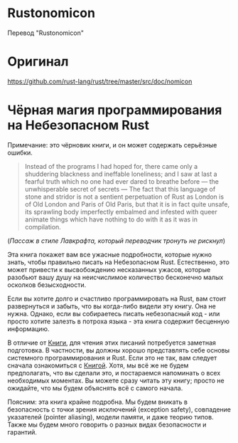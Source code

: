 # Rustonomicon

Перевод "Rustonomicon"

# Оригинал

https://github.com/rust-lang/rust/tree/master/src/doc/nomicon

# Чёрная магия программирования на Небезопасном Rust

Примечание: это чёрновик книги, и он может содержать серьёзные ошибки.

> Instead of the programs I had hoped for, there came only a shuddering
blackness and ineffable loneliness; and I saw at last a fearful truth which no
one had ever dared to breathe before — the unwhisperable secret of secrets — The
fact that this language of stone and stridor is not a sentient perpetuation of
Rust as London is of Old London and Paris of Old Paris, but that it is in fact
quite unsafe, its sprawling body imperfectly embalmed and infested with queer
animate things which have nothing to do with it as it was in compilation.

(*Пассаж в стиле Лавкрафта, который переводчик тронуть не рискнул*)

Эта книга покажет вам все ужасные подробности, которые нужно знать, чтобы
правильно писать на Небезопасном Rust. Естественно, это может привести к
высвобождению несказанных ужасов, которые разобьют вашу душу на неисчислимое
количество бесконечно малых осколков безысходности.

Если вы хотите долго и счастливо программировать на Rust, вам стоит развернуться
и забыть, что вы когда-либо видели эту книгу. Она не нужна. Однако, если вы
собираетесь писать небезопасный код - или просто хотите залезть в потроха
языка - эта книга содержит бесценную информацию.

В отличие от [Книги][trpl], для чтения этих писаний потребуется заметная
подготовка. В частности, вы должны хорошо представлять себе основы системного
программирования и Rust. Если это не так, вам следует сначала ознакомиться с
[Книгой][trpl]. Хотя, мы всё же не будем предполагать, что вы сделали это, и
постараемся напоминать о всех необходимых моментах. Вы можете сразу читать эту
книгу; просто не ожидайте, что мы будем объяснять всё с самого начала.

Поясним: эта книга крайне подробна. Мы будем вникать в безопасность с точки
зрения исключений (exception safety), совпадение указателей (pointer aliasing),
модели памяти, и даже теорию типов. Также мы будем много говорить о разных видах
безопасности и гарантий.

[trpl]: https://github.com/ruRust/rust_book_ru
